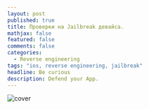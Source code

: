 ```yaml
---
layout: post
published: true
title: Проверки на Jailbreak девайса.
mathjax: false
featured: false
comments: false
categories: 
  - Reverse engineering
tags: "ios, reverse engineering, jailbreak"
headline: Be curious
description: Defend your App.
---
```


![cover](http://media.idownloadblog.com/wp-content/uploads/2013/01/evasi0n-hero-1024x357.png)